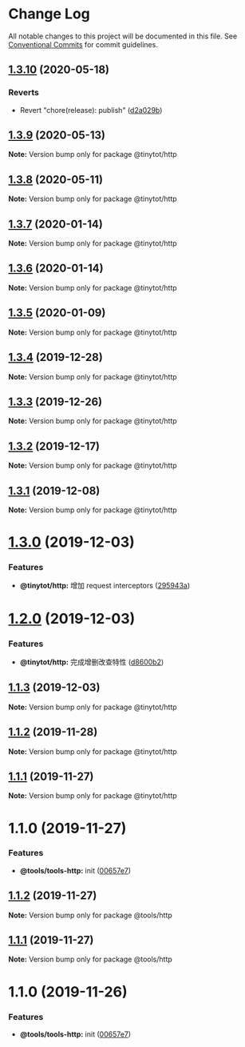 # Change Log

All notable changes to this project will be documented in this file.
See [Conventional Commits](https://conventionalcommits.org) for commit guidelines.

## [1.3.10](https://github.com/tinytot1/tools/compare/@tinytot/http@1.3.9...@tinytot/http@1.3.10) (2020-05-18)

### Reverts

- Revert "chore(release): publish" ([d2a029b](https://github.com/tinytot1/tools/commit/d2a029b69aa0c38b2d4167c4963f7bb644a3ec58))

## [1.3.9](https://github.com/tinytot1/tools/compare/@tinytot/http@1.3.8...@tinytot/http@1.3.9) (2020-05-13)

**Note:** Version bump only for package @tinytot/http

## [1.3.8](https://github.com/tinytot1/tools/compare/@tinytot/http@1.3.7...@tinytot/http@1.3.8) (2020-05-11)

**Note:** Version bump only for package @tinytot/http

## [1.3.7](https://github.com/tinytot1/tools/compare/@tinytot/http@1.3.6...@tinytot/http@1.3.7) (2020-01-14)

**Note:** Version bump only for package @tinytot/http

## [1.3.6](https://github.com/tinytot1/tools/compare/@tinytot/http@1.3.5...@tinytot/http@1.3.6) (2020-01-14)

**Note:** Version bump only for package @tinytot/http

## [1.3.5](https://github.com/tinytot1/tools/compare/@tinytot/http@1.3.4...@tinytot/http@1.3.5) (2020-01-09)

**Note:** Version bump only for package @tinytot/http

## [1.3.4](https://github.com/tinytot1/tools/compare/@tinytot/http@1.3.3...@tinytot/http@1.3.4) (2019-12-28)

**Note:** Version bump only for package @tinytot/http

## [1.3.3](https://github.com/tinytot1/tools/compare/@tinytot/http@1.3.2...@tinytot/http@1.3.3) (2019-12-26)

**Note:** Version bump only for package @tinytot/http

## [1.3.2](https://github.com/tinytot1/tools/compare/@tinytot/http@1.3.1...@tinytot/http@1.3.2) (2019-12-17)

**Note:** Version bump only for package @tinytot/http

## [1.3.1](https://github.com/tinytot1/tools/compare/@tinytot/http@1.3.0...@tinytot/http@1.3.1) (2019-12-08)

**Note:** Version bump only for package @tinytot/http

# [1.3.0](https://github.com/tinytot1/tools/compare/@tinytot/http@1.2.0...@tinytot/http@1.3.0) (2019-12-03)

### Features

- **@tinytot/http:** 增加 request interceptors ([295943a](https://github.com/tinytot1/tools/commit/295943a494ec062f26f0426d0d274e8afc22aa9d))

# [1.2.0](https://github.com/tinytot1/tools/compare/@tinytot/http@1.1.3...@tinytot/http@1.2.0) (2019-12-03)

### Features

- **@tinytot/http:** 完成增删改查特性 ([d8600b2](https://github.com/tinytot1/tools/commit/d8600b262a06eb870f64c5000edbdb77ec8cbb6a))

## [1.1.3](https://github.com/tinytot1/tools/compare/@tinytot/http@1.1.2...@tinytot/http@1.1.3) (2019-12-03)

**Note:** Version bump only for package @tinytot/http

## [1.1.2](https://github.com/tinytot1/tools/compare/@tinytot/http@1.1.1...@tinytot/http@1.1.2) (2019-11-28)

**Note:** Version bump only for package @tinytot/http

## [1.1.1](https://github.com/tinytot1/tools/compare/@tinytot/http@1.1.0...@tinytot/http@1.1.1) (2019-11-27)

**Note:** Version bump only for package @tinytot/http

# 1.1.0 (2019-11-27)

### Features

- **@tools/tools-http:** init ([00657e7](https://github.com/tinytot1/tools/commit/00657e7))

## [1.1.2](https://github.com/tinytot1/tools/compare/@tools/http@1.1.1...@tools/http@1.1.2) (2019-11-27)

**Note:** Version bump only for package @tools/http

## [1.1.1](https://github.com/tinytot1/tools/compare/@tools/http@1.1.0...@tools/http@1.1.1) (2019-11-27)

**Note:** Version bump only for package @tools/http

# 1.1.0 (2019-11-26)

### Features

- **@tools/tools-http:** init ([00657e7](https://github.com/tinytot1/tools/commit/00657e7b631c69ef8d5d7e5f9f8fe9a790825f6d))
